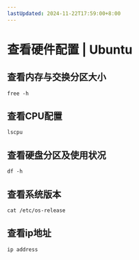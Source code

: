 ```yaml
---
lastUpdated: 2024-11-22T17:59:00+8:00
---
```


# 查看硬件配置 | Ubuntu

## 查看内存与交换分区大小

```free -h```

## 查看CPU配置

```lscpu```

## 查看硬盘分区及使用状况

```df -h```

## 查看系统版本

```cat /etc/os-release```

## 查看ip地址

```ip address```